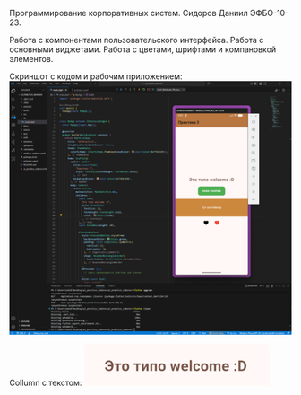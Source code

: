 Программирование корпоративных систем. Сидоров Даниил ЭФБО-10-23.

Работа с компонентами пользовательского интерфейса. Работа с основными виджетами. Работа с цветами, шрифтами и компановкой элементов.

Скриншот с кодом и рабочим приложением:
![](./Медиа/it-works.png)

Collumn с текстом:
![](./Медиа/welcome-text.png)